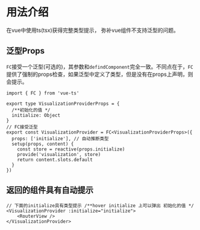 # 用法介绍

在vue中使用ts(tsx)获得完整类型提示，
弥补vue组件不支持泛型的问题。

## 泛型Props

`FC`接受一个泛型(可选的)，其参数和`defindComponent`完全一致。不同点在于，`FC`提供了强制的props检查，如果泛型中定义了类型，但是没有在props上声明，则会提示。

```tsx
import { FC } from 'vue-ts'

export type VisualizationProviderProps = {
  /**初始化的值 */
  initialize: Object
}
// FC接受泛型
export const VisualizationProvider = FC<VisualizationProviderProps>({
  props: ['initialize'], // 自动推断类型
  setup(props, content) {
    const store = reactive(props.initialize)
    provide('visualization', store)
    return content.slots.default
  }
})
```

## 返回的组件具有自动提示

```vue
// 下面的initialize具有类型提示 /**hover initialize 上可以弹出 初始化的值 */
<VisualizationProvider :initialize="initialize">
    <RouterView />
</VisualizationProvider>
```
